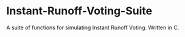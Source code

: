 # Instant-Runoff-Voting-Suite
A suite of functions for simulating Instant Runoff Voting. Written in C.
